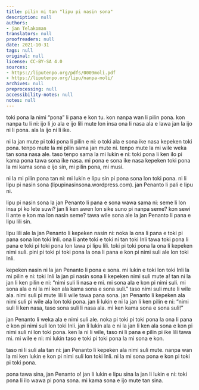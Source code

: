 ```yaml
---
title: pilin mi tan "lipu pi nasin sona"
description: null
authors:
- jan Telakoman
translators: null
proofreaders: null
date: 2021-10-31
tags: null
original: null
license: CC-BY-SA 4.0
sources:
- https://liputenpo.org/pdfs/0009moli.pdf
- https://liputenpo.org/lipu/nanpa-moli/
archives: null
preprocessing: null
accessibility-notes: null
notes: null
---
```


toki pona la nimi “pona” li pana e kon tu. kon nanpa wan li pilin pona. kon nanpa tu li ni: ijo li jo ala e ijo lili mute lon insa ona li nasa ala e lawa jan la ijo ni li pona. ala la ijo ni li ike.

ni la jan mute pi toki pona li pilin e ni: o toki ala e sona ike nasa kepeken toki pona. tenpo mute la mi pilin sama jan mute ni. tenpo mute la mi wile weka tan sona nasa ale. taso tenpo sama la mi lukin e ni: toki pona li ken ilo pi kama pona tawa sona ike nasa. mi pona e sona ike nasa kepeken toki pona la mi kama sona e ijo sin, mi pilin pona, mi musi.

ni la mi pilin pona tan ni: mi lukin e lipu sin pi pona sona lon toki pona. ni li lipu pi nasin sona (lipupinasinsona.wordpress.com). jan Penanto li pali e lipu ni.

lipu pi nasin sona la jan Penanto li pana e sona wawa sama ni: seme li lon insa pi ko lete suwi? jan li ken awen lon sike suno pi nanpa seme? kon sewi li ante e kon ma lon nasin seme? tawa wile sona ale la jan Penanto li pana e lipu lili sin.

lipu lili ale la jan Penanto li kepeken nasin ni: noka la ona li pana e toki pi pana sona lon toki Inli. ona li ante toki e toki ni tan toki Inli tawa toki pona li pana e toki pi toki pona lon lawa pi lipu lili. toki pi toki pona la ona li kepeken nimi suli. pini pi toki pi toki pona la ona li pana e kon pi nimi suli ale lon toki Inli.

kepeken nasin ni la jan Penanto li pona e sona. mi lukin e toki lon toki Inli la mi pilin e ni: toki Inli la jan pi nasin sona li kepeken nimi suli mute a! tan ni la jan li ken pilin e ni: “nimi suli li nasa e mi. mi sona ala e kon pi nimi suli. mi sona ala e ni la mi ken ala kama sona e sona suli.” taso nimi suli mute li wile ala. nimi suli pi mute lili li wile tawa pana sona. jan Penanto li kepeken ala nimi suli pi wile ala lon toki pona. jan li lukin e ni la jan li ken pilin e ni: “nimi suli li ken nasa, taso sona suli li nasa ala. mi ken kama sona e sona suli!”

jan Penanto li weka ala e nimi suli ale. noka pi toki pi toki pona la ona li pana e kon pi nimi suli lon toki Inli. jan li lukin ala e ni la jan li ken ala sona e kon pi nimi suli ni lon toki pona. ken la ni li wile, taso ni li pana e pilin pi ike lili tawa mi. mi wile e ni: mi lukin taso e toki pi toki pona la mi sona e kon.

taso ni li suli ala tan ni: jan Penanto li kepeken ala nimi suli mute. nanpa wan la mi ken lukin e kon pi nimi suli lon toki Inli. ni la mi sona pona e kon pi toki pi toki pona.

pona tawa sina, jan Penanto o! jan li lukin e lipu sina la jan li lukin e ni: toki pona li ilo wawa pi pona sona. mi kama sona e ijo mute tan sina.